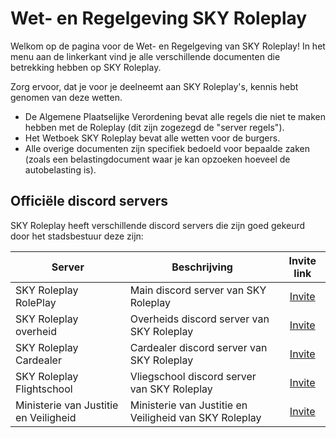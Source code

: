 # Wet- en Regelgeving SKY Roleplay

Welkom op de pagina voor de Wet- en Regelgeving van SKY Roleplay!
In het menu aan de linkerkant vind je alle verschillende documenten die betrekking hebben op SKY Roleplay.

Zorg ervoor, dat je voor je deelneemt aan SKY Roleplay's, kennis hebt genomen van deze wetten.

- De Algemene Plaatselijke Verordening bevat alle regels die niet te maken hebben met de Roleplay (dit zijn zogezegd de "server regels").
- Het Wetboek SKY Roleplay bevat alle wetten voor de burgers.
- Alle overige documenten zijn specifiek bedoeld voor bepaalde zaken (zoals een belastingdocument waar je kan opzoeken hoeveel de autobelasting is).

## Officiële discord servers

SKY Roleplay heeft verschillende discord servers die zijn goed gekeurd door het stadsbestuur deze zijn:

| Server | Beschrijving | Invite link |
|---|---|:---:|
|SKY Roleplay RolePlay| Main discord server van SKY Roleplay | [Invite](https://discord.gg/SKYroleplay) |
|SKY Roleplay overheid| Overheids discord server van SKY Roleplay | [Invite](https://discord.gg/vruCYP9aHg) |
|SKY Roleplay Cardealer| Cardealer discord server van SKY Roleplay | [Invite](https://discord.gg//2bBhTydaet) |
|SKY Roleplay Flightschool| Vliegschool discord server van SKY Roleplay | [Invite](https://discord.gg/SKYroleplay) |
|Ministerie van Justitie en Veiligheid| Ministerie van Justitie en Veiligheid van SKY Roleplay | [Invite](https://discord.gg/SKYroleplay) |
